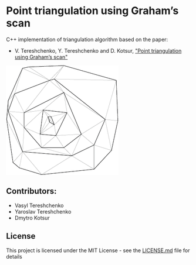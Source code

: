 # Point triangulation using Graham’s scan
C++ implementation of triangulation algorithm based on the paper:
*  V. Tereshchenko,  Y. Tereshchenko and  D. Kotsur, ["Point triangulation using Graham’s scan"](https://ieeexplore.ieee.org/document/7173370/)

![Image of Triangulation](./example.gif) 

## Contributors:
* Vasyl Tereshchenko
* Yaroslav Tereshchenko
* Dmytro Kotsur

## License
This project is licensed under the MIT License - see the [LICENSE.md](LICENSE.md) file for details
